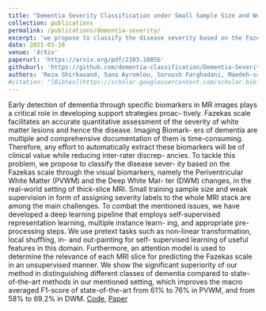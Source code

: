 ```yaml
---
title: "Dementia Severity Classification under Small Sample Size and Weak Supervision in Thick Slice MRI"
collection: publications
permalink: /publications/dementia-severity/
excerpt: 'we propose to classify the disease severity based on the Fazekas scale through the visual biomarkers, namely the Periventricular White Matter (PVWM) and the Deep White Matter (DWM) changes, in the real-world setting of thick-slice MRI'
date: 2021-03-18
venue: 'ArXiv'
paperurl: 'https://arxiv.org/pdf/2103.10056'
githuburl: 'https://github.com/dementia-classification/Dementia-Severity-Classification'
authors: 'Reza Shirkavand, Sana Ayromlou, Soroush Farghadani, Maedeh-sadat Tahaei, Fattane Pourakpour, Bahareh Siahlou, Zeynab Khodakarami, Mohammad H Rohban, Mansoor Fatehi, Hamid R Rabiee'
#citation: "[Bibtex](https://scholar.googleusercontent.com/scholar.bib?q=info:IEhQosxgVZYJ:scholar.google.com/&output=citation&scisdr=ClEwYZ4DEI3rjWJld2Q:AFWwaeYAAAAAZcFjb2TxOycuzGChtDgr_6jJBXk&scisig=AFWwaeYAAAAAZcFjb9lJrPog3gEN3yiY0c5qD7U&scisf=4&ct=citation&cd=-1&hl=en)" 
---
```

Early detection of dementia through specific biomarkers in MR images plays a critical role in developing support strategies proac- tively. Fazekas scale facilitates an accurate quantitative assessment of the severity of white matter lesions and hence the disease. Imaging Biomark- ers of dementia are multiple and comprehensive documentation of them is time-consuming. Therefore, any effort to automatically extract these biomarkers will be of clinical value while reducing inter-rater discrep- ancies. To tackle this problem, we propose to classify the disease sever- ity based on the Fazekas scale through the visual biomarkers, namely the Periventricular White Matter (PVWM) and the Deep White Mat- ter (DWM) changes, in the real-world setting of thick-slice MRI. Small training sample size and weak supervision in form of assigning severity labels to the whole MRI stack are among the main challenges. To combat the mentioned issues, we have developed a deep learning pipeline that employs self-supervised representation learning, multiple instance learn- ing, and appropriate pre-processing steps. We use pretext tasks such as non-linear transformation, local shuffling, in- and out-painting for self- supervised learning of useful features in this domain. Furthermore, an attention model is used to determine the relevance of each MRI slice for predicting the Fazekas scale in an unsupervised manner. We show the significant superiority of our method in distinguishing different classes of dementia compared to state-of-the-art methods in our mentioned setting, which improves the macro averaged F1-score of state-of-the-art from 61% to 76% in PVWM, and from 58% to 69.2% in DWM.
[Code](https://github.com/dementia-classification/Dementia-Severity-Classification), [Paper](https://arxiv.org/pdf/2103.10056)

